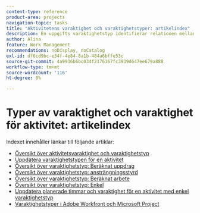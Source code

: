 ```yaml
---
content-type: reference
product-area: projects
navigation-topic: tasks
title: "Aktivitetens varaktighet och varaktighetstyper: artikelindex"
description: En uppgifts varaktighetstyp identifierar relationen mellan antalet resurser som tilldelats en aktivitet, den totala ansträngningen och uppgiftens totala varaktighet. Lär dig mer om varaktighet och varaktighet för uppgifter i följande artiklar.
author: Alina
feature: Work Management
recommendations: noDisplay, noCatalog
exl-id: df6cd9bc-e34f-4e84-8a1b-484a6bffe53c
source-git-commit: 4a9936b6bc034f2176167fc3939d647ee679a888
workflow-type: tm+mt
source-wordcount: '116'
ht-degree: 0%

---
```


# Typer av varaktighet och varaktighet för aktivitet: artikelindex

<!-- Audited: 1/2024 -->

Indexet innehåller länkar till följande artiklar:

* [Översikt över aktivitetsvaraktighet och varaktighetstyp](../../../manage-work/tasks/taskdurtn/task-duration-and-duration-type.md)
* [Uppdatera varaktighetstypen för en aktivitet](../../../manage-work/tasks/taskdurtn/update-duration-type-of-task.md)
* [Översikt över varaktighetstyp: Beräknat uppdrag](../../../manage-work/tasks/taskdurtn/calculated-assignment.md)
* [Översikt över varaktighetstyp: ansträngningsstyrd](../../../manage-work/tasks/taskdurtn/effort-driven.md)
* [Översikt över varaktighetstyp: Beräknat arbete](../../../manage-work/tasks/taskdurtn/calculated-work.md)
* [Översikt över varaktighetstyp: Enkel](../../../manage-work/tasks/taskdurtn/simple-duration-type.md)
* [Uppdatera planerade timmar och varaktighet för en aktivitet med enkel varaktighetstyp](../../../manage-work/tasks/taskdurtn/update-planned-hours-duration-for-simple-duration-task.md)
* [Varaktighetstyper i Adobe Workfront och Microsoft Project](../../../manage-work/tasks/taskdurtn/workfront-ms-project-duration-types.md)


